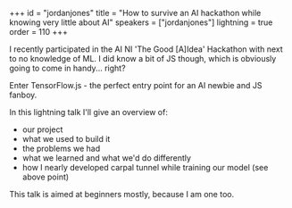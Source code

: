+++
id = "jordanjones"
title = "How to survive an AI hackathon while knowing very little about AI"
speakers = ["jordanjones"]
lightning = true
order = 110
+++

I recently participated in the AI NI 'The Good [A]Idea' Hackathon with next to no knowledge of ML. I did know a bit of JS though, which is obviously going to come in handy... right?

Enter TensorFlow.js - the perfect entry point for an AI newbie and JS fanboy.

In this lightning talk I'll give an overview of:
- our project
- what we used to build it
- the problems we had
- what we learned and what we'd do differently
- how I nearly developed carpal tunnel while training our model (see above point)

This talk is aimed at beginners mostly, because I am one too.